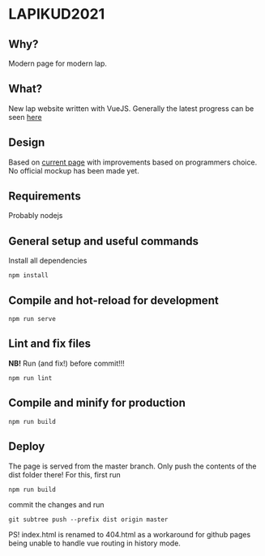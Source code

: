 # LAPIKUD2021

## Why?

Modern page for modern lap.

## What?

New lap website written with VueJS.
Generally the latest progress can be seen [here](https://lapikud.mytentacles.me/#/)

## Design

Based on [current page](https://www.lapikud.ee/) with improvements based on programmers choice. No official mockup has been made yet.

## Requirements

Probably nodejs

## General setup and useful commands

Install all dependencies
```
npm install
```

## Compile and hot-reload for development
```
npm run serve
```

## Lint and fix files
**NB!** Run (and fix!) before commit!!!
```
npm run lint
```

## Compile and minify for production
```
npm run build
```

## Deploy
The page is served from the master branch. Only push the contents of the dist folder there! For this, first run 

```
npm run build
```

commit the changes and run 
```
git subtree push --prefix dist origin master
```

PS! index.html is renamed to 404.html as a workaround for github pages being unable to handle vue routing in history mode.
